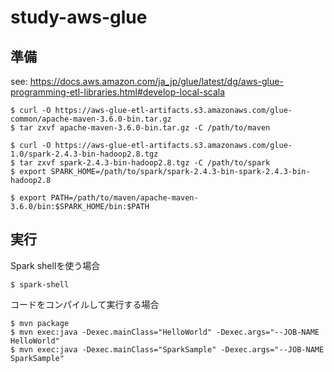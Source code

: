 # study-aws-glue

## 準備
see: https://docs.aws.amazon.com/ja_jp/glue/latest/dg/aws-glue-programming-etl-libraries.html#develop-local-scala

```
$ curl -O https://aws-glue-etl-artifacts.s3.amazonaws.com/glue-common/apache-maven-3.6.0-bin.tar.gz
$ tar zxvf apache-maven-3.6.0-bin.tar.gz -C /path/to/maven

$ curl -O https://aws-glue-etl-artifacts.s3.amazonaws.com/glue-1.0/spark-2.4.3-bin-hadoop2.8.tgz
$ tar zxvf spark-2.4.3-bin-hadoop2.8.tgz -C /path/to/spark
$ export SPARK_HOME=/path/to/spark/spark-2.4.3-bin-spark-2.4.3-bin-hadoop2.8

$ export PATH=/path/to/maven/apache-maven-3.6.0/bin:$SPARK_HOME/bin:$PATH
```

## 実行

Spark shellを使う場合
```
$ spark-shell
```

コードをコンパイルして実行する場合
```
$ mvn package
$ mvn exec:java -Dexec.mainClass="HelloWorld" -Dexec.args="--JOB-NAME HelloWorld"
$ mvn exec:java -Dexec.mainClass="SparkSample" -Dexec.args="--JOB-NAME SparkSample"
```

